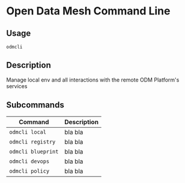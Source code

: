 # Open Data Mesh Command Line

## Usage

`odmcli`

## Description

Manage local env and all interactions with the remote ODM Platform's services

## Subcommands

Command|Description
-------|----------
`odmcli local`|bla bla
`odmcli registry`|bla bla
`odmcli blueprint`|bla bla
`odmcli devops`|bla bla
`odmcli policy`|bla bla
